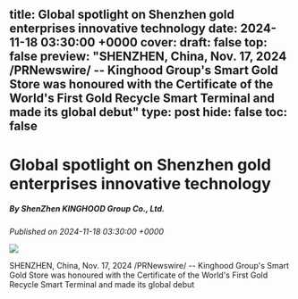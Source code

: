 title: Global spotlight on Shenzhen gold enterprises innovative technology
date: 2024-11-18 03:30:00 +0000
cover: 
draft: false
top: false
preview: "SHENZHEN, China, Nov. 17, 2024 /PRNewswire/ -- Kinghood Group's Smart Gold Store was honoured with the Certificate of the World's First Gold Recycle Smart Terminal and made its global debut"
type: post
hide: false
toc: false
---

# Global spotlight on Shenzhen gold enterprises innovative technology
##### By ShenZhen KINGHOOD Group Co., Ltd.
_Published on 2024-11-18 03:30:00 +0000_

![](https://bloximages.newyork1.vip.townnews.com/news-journal.com/content/tncms/assets/v3/editorial/e/c2/ec26983c-c7d6-5e95-a144-079c01568828/673ab84d58a37.image.jpg?crop=1379%2C724%2C0%2C97&resize=438%2C230&order=crop%2Cresize)

SHENZHEN, China, Nov. 17, 2024 /PRNewswire/ -- Kinghood Group's Smart Gold Store was honoured with the Certificate of the World's First Gold Recycle Smart Terminal and made its global debut

